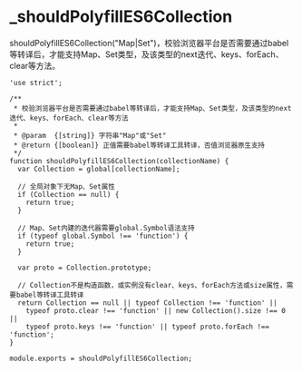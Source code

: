 # _shouldPolyfillES6Collection

shouldPolyfillES6Collection("Map|Set")，校验浏览器平台是否需要通过babel等转译后，才能支持Map、Set类型，及该类型的next迭代、keys、forEach、clear等方法。

	'use strict';

	/**
	 * 校验浏览器平台是否需要通过babel等转译后，才能支持Map、Set类型，及该类型的next迭代、keys、forEach、clear等方法
	 * 
	 * @param  {[string]} 字符串"Map"或"Set"
	 * @return {[boolean]} 正值需要babel等转译工具转译，否值浏览器原生支持
	 */
	function shouldPolyfillES6Collection(collectionName) {
	  var Collection = global[collectionName];

	  // 全局对象下无Map、Set属性
	  if (Collection == null) {
	    return true;
	  }

	  // Map、Set内建的迭代器需要global.Symbol语法支持
	  if (typeof global.Symbol !== 'function') {
	    return true;
	  }

	  var proto = Collection.prototype;

	  // Collection不是构造函数，或实例没有clear、keys、forEach方法或size属性，需要babel等转译工具转译
	  return Collection == null || typeof Collection !== 'function' || 
	    typeof proto.clear !== 'function' || new Collection().size !== 0 || 
	    typeof proto.keys !== 'function' || typeof proto.forEach !== 'function';
	}

	module.exports = shouldPolyfillES6Collection;